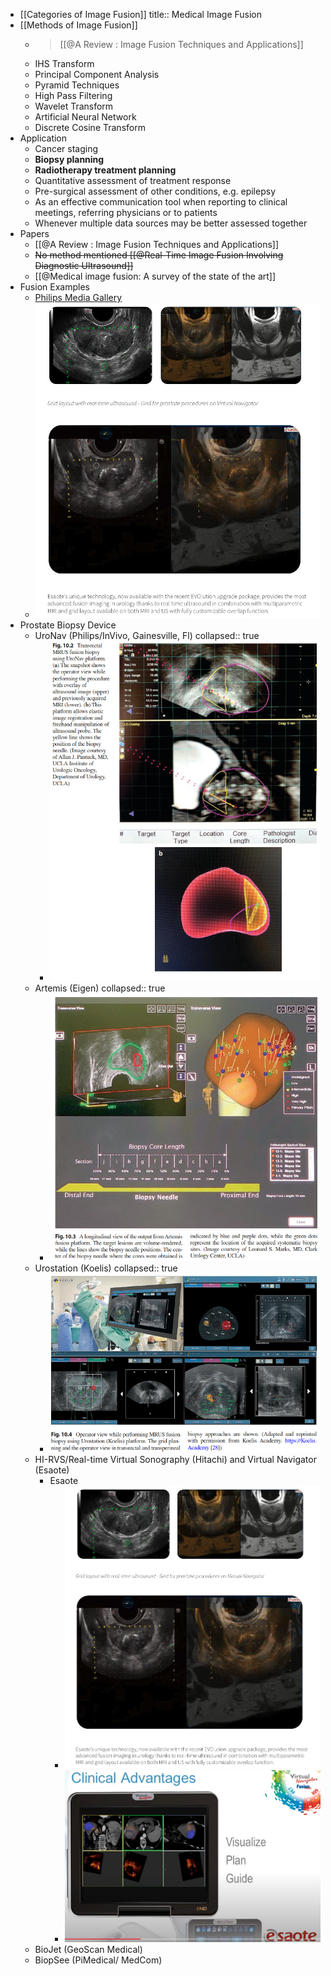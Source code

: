 - [[Categories of  Image Fusion]]
  title:: Medical Image Fusion
- [[Methods of Image Fusion]]
	- > [[@A Review : Image Fusion Techniques and Applications]]
	- IHS Transform
	- Principal Component Analysis
	- Pyramid Techniques
	- High Pass Filtering
	- Wavelet Transform
	- Artificial Neural Network
	- Discrete Cosine Transform
- Application
	- Cancer staging
	- **Biopsy planning**
	- **Radiotherapy treatment planning**
	- Quantitative assessment of treatment response
	- Pre-surgical assessment of other conditions, e.g. epilepsy
	- As an effective communication tool when reporting to clinical meetings, referring physicians or to patients
	- Whenever multiple data sources may be better assessed together
- Papers
	- [[@A Review : Image Fusion Techniques and Applications]]
	- ~~No method mentioned [[@Real-Time Image Fusion Involving Diagnostic Ultrasound]]~~
	- [[@Medical image fusion: A survey of the state of the art]]
- Fusion Examples
	- [Philips Media Gallery](https://www.usa.philips.com/healthcare/product/HCNOCTN150/fusion-and-navigation-image-fusion-and-needle-navigation)
	- ![image.png](../assets/image_1691373515443_0.png)
- Prostate Biopsy Device
	- UroNav (Philips/InVivo, Gainesville, Fl)
	  collapsed:: true
		- ![image.png](../assets/image_1679549386335_0.png)
	- Artemis (Eigen)
	  collapsed:: true
		- ![image.png](../assets/image_1679549401563_0.png)
	- Urostation (Koelis)
	  collapsed:: true
		- ![image.png](../assets/image_1679549446854_0.png)
	- HI-RVS/Real-time Virtual Sonography (Hitachi) and Virtual Navigator (Esaote)
		- Esaote
			- ![image.png](../assets/image_1691373515443_0.png)
			- ![image.png](../assets/image_1691372020415_0.png)
	- BioJet (GeoScan Medical)
	- BiopSee (PiMedical/ MedCom)